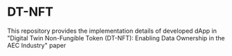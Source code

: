 # DT-NFT
This repository provides the implementation details of developed dApp in "Digital Twin Non-Fungible Token (DT-NFT): Enabling Data Ownership in the AEC Industry" paper
